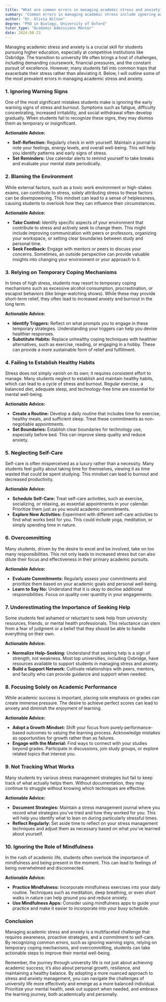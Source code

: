 ```yaml
---
title: "What are common errors in managing academic stress and anxiety?"
summary: "Common errors in managing academic stress include ignoring warning signs, procrastination, and neglecting self-care, worsening anxiety for students."
author: "Dr. Olivia Wilson"
degree: "PhD in Biology, University of Oxford"
tutor_type: "Academic Admissions Mentor"
date: 2024-08-23
---
```


Managing academic stress and anxiety is a crucial skill for students pursuing higher education, especially at competitive institutions like Oxbridge. The transition to university life often brings a host of challenges, including demanding coursework, financial pressures, and the constant pursuit of excellence. However, many students fall into common traps that exacerbate their stress rather than alleviating it. Below, I will outline some of the most prevalent errors in managing academic stress and anxiety.

### 1. Ignoring Warning Signs

One of the most significant mistakes students make is ignoring the early warning signs of stress and burnout. Symptoms such as fatigue, difficulty concentrating, increased irritability, and social withdrawal often develop gradually. When students fail to recognize these signs, they may dismiss them as temporary or insignificant. 

**Actionable Advice:**
- **Self-Reflection:** Regularly check in with yourself. Maintain a journal to note your feelings, energy levels, and overall well-being. This will help you identify patterns and early signs of stress.
- **Set Reminders:** Use calendar alerts to remind yourself to take breaks and evaluate your mental state periodically.

### 2. Blaming the Environment

While external factors, such as a toxic work environment or high-stakes exams, can contribute to stress, solely attributing stress to these factors can be disempowering. This mindset can lead to a sense of helplessness, causing students to overlook how they can influence their circumstances.

**Actionable Advice:**
- **Take Control:** Identify specific aspects of your environment that contribute to stress and actively seek to change them. This might include improving communication with peers or professors, organizing your workspace, or setting clear boundaries between study and personal time.
- **Seek Feedback:** Engage with mentors or peers to discuss your concerns. Sometimes, an outside perspective can provide valuable insights into changing your environment or your approach to it.

### 3. Relying on Temporary Coping Mechanisms

In times of high stress, students may resort to temporary coping mechanisms such as excessive alcohol consumption, procrastination, or escapist behaviors (like binge-watching shows). While these may provide short-term relief, they often lead to increased anxiety and burnout in the long term.

**Actionable Advice:**
- **Identify Triggers:** Reflect on what prompts you to engage in these temporary strategies. Understanding your triggers can help you devise healthier responses.
- **Substitute Habits:** Replace unhealthy coping techniques with healthier alternatives, such as exercise, reading, or engaging in a hobby. These can provide a more sustainable form of relief and fulfillment.

### 4. Failing to Establish Healthy Habits

Stress does not simply vanish on its own; it requires consistent effort to manage. Many students neglect to establish and maintain healthy habits, which can lead to a cycle of stress and burnout. Regular exercise, a balanced diet, adequate sleep, and technology-free time are essential for mental well-being.

**Actionable Advice:**
- **Create a Routine:** Develop a daily routine that includes time for exercise, healthy meals, and sufficient sleep. Treat these commitments as non-negotiable appointments.
- **Set Boundaries:** Establish clear boundaries for technology use, especially before bed. This can improve sleep quality and reduce anxiety.

### 5. Neglecting Self-Care

Self-care is often misperceived as a luxury rather than a necessity. Many students feel guilty about taking time for themselves, viewing it as time wasted that could be spent studying. This mindset can lead to burnout and decreased productivity.

**Actionable Advice:**
- **Schedule Self-Care:** Treat self-care activities, such as exercise, socializing, or relaxing, as essential appointments in your calendar. Prioritize them just as you would academic commitments.
- **Explore New Activities:** Experiment with different self-care activities to find what works best for you. This could include yoga, meditation, or simply spending time in nature.

### 6. Overcommitting

Many students, driven by the desire to excel and be involved, take on too many responsibilities. This not only leads to increased stress but can also dilute their focus and effectiveness in their primary academic pursuits.

**Actionable Advice:**
- **Evaluate Commitments:** Regularly assess your commitments and prioritize them based on your academic goals and personal well-being.
- **Learn to Say No:** Understand that it is okay to decline additional responsibilities. Focus on quality over quantity in your engagements.

### 7. Underestimating the Importance of Seeking Help

Some students feel ashamed or reluctant to seek help from university resources, friends, or mental health professionals. This reluctance can stem from a fear of judgment or a belief that they should be able to handle everything on their own.

**Actionable Advice:**
- **Normalize Help-Seeking:** Understand that seeking help is a sign of strength, not weakness. Most top universities, including Oxbridge, have resources available to support students in managing stress and anxiety.
- **Build a Support Network:** Cultivate relationships with peers, mentors, and faculty who can provide guidance and support when needed. 

### 8. Focusing Solely on Academic Performance

While academic success is important, placing sole emphasis on grades can create immense pressure. The desire to achieve perfect scores can lead to anxiety and diminish the enjoyment of learning.

**Actionable Advice:**
- **Adopt a Growth Mindset:** Shift your focus from purely performance-based outcomes to valuing the learning process. Acknowledge mistakes as opportunities for growth rather than as failures.
- **Engage with the Material:** Find ways to connect with your studies beyond grades. Participate in discussions, join study groups, or explore related topics that interest you.

### 9. Not Tracking What Works

Many students try various stress management strategies but fail to keep track of what actually helps them. Without documentation, they may continue to struggle without knowing which techniques are effective.

**Actionable Advice:**
- **Document Strategies:** Maintain a stress management journal where you record what strategies you’ve tried and how they worked for you. This will help you identify what to lean on during particularly stressful times.
- **Reflect Regularly:** Set aside time to reflect on your stress management techniques and adjust them as necessary based on what you’ve learned about yourself.

### 10. Ignoring the Role of Mindfulness

In the rush of academic life, students often overlook the importance of mindfulness and being present in the moment. This can lead to feelings of being overwhelmed and disconnected.

**Actionable Advice:**
- **Practice Mindfulness:** Incorporate mindfulness exercises into your daily routine. Techniques such as meditation, deep breathing, or even short walks in nature can help ground you and reduce anxiety.
- **Use Mindfulness Apps:** Consider using mindfulness apps to guide your practice and make it easier to incorporate into your busy schedule.

### Conclusion

Managing academic stress and anxiety is a multifaceted challenge that requires awareness, proactive strategies, and a commitment to self-care. By recognizing common errors, such as ignoring warning signs, relying on temporary coping mechanisms, and overcommitting, students can take actionable steps to improve their mental well-being.

Remember, the journey through university life is not just about achieving academic success; it’s also about personal growth, resilience, and maintaining a healthy balance. By adopting a more nuanced approach to stress and anxiety management, you can navigate the challenges of university life more effectively and emerge as a more balanced individual. Prioritize your mental health, seek out support when needed, and embrace the learning journey, both academically and personally.
    